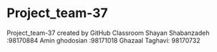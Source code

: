 # Project_team-37
Project_team-37 created by GitHub Classroom
Shayan Shabanzadeh :98170884
Amin ghodosian     :98171018
Ghazaal Taghavi: 98170732
